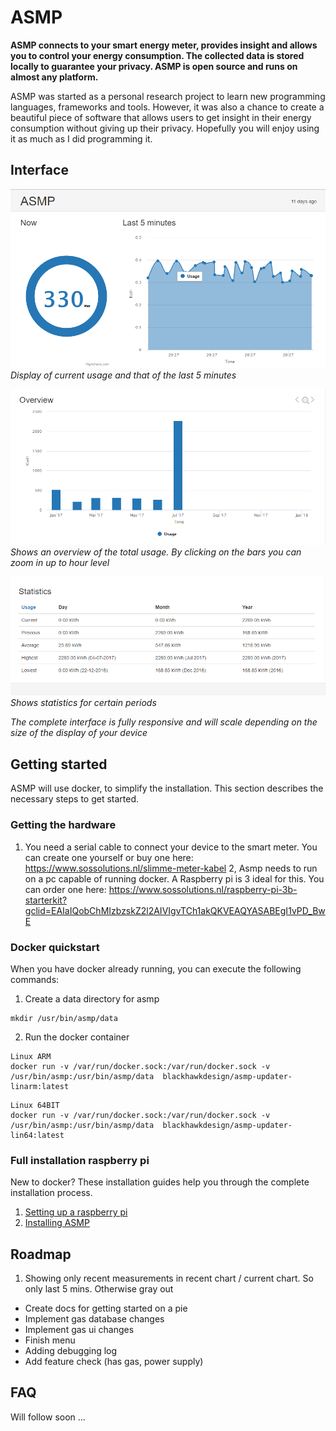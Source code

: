 # ASMP
**ASMP connects to your smart energy meter, provides insight and allows you to control your energy consumption. The collected data is stored locally to guarantee your privacy. ASMP is  open source and runs on almost any platform.**

ASMP was started as a personal research project to learn new programming languages, frameworks and tools. However, it was also a chance to create a beautiful piece of software that allows users to get insight in their energy consumption without giving up their privacy. Hopefully you will enjoy using it as much as I did programming it. 

## Interface

![Desktop Interface screenshot 1](/doc/screenshots/interface/interface_sh1.png)
*Display of current usage and that of the last 5 minutes*

![Interface screenshot 2](/doc/screenshots/interface/interface_sh2.png)
*Shows an overview of the total usage. By clicking on the bars you can zoom in up to hour level*

![Interface screenshot 3](/doc/screenshots/interface/interface_sh3.png)
*Shows statistics for certain periods*

*The complete interface is fully responsive and will scale depending on the size of the display of your device*

## Getting started
ASMP will use docker, to simplify the installation. This section describes the necessary steps to get started.

### Getting the hardware
1. You need a serial cable to connect your device to the smart meter. You can create one yourself or buy one here:       
  https://www.sossolutions.nl/slimme-meter-kabel
2, Asmp needs to run on a pc capable of running docker. A Raspberry pi is 3 ideal for this. You can order one here:
  https://www.sossolutions.nl/raspberry-pi-3b-starterkit?gclid=EAIaIQobChMIzbzskZ2l2AIVIgvTCh1akQKVEAQYASABEgI1vPD_BwE

### Docker quickstart
When you have docker already running, you can execute the following commands:
1. Create a data directory for asmp
```
mkdir /usr/bin/asmp/data
```

2. Run the docker container
```
Linux ARM
docker run -v /var/run/docker.sock:/var/run/docker.sock -v /usr/bin/asmp:/usr/bin/asmp/data  blackhawkdesign/asmp-updater-linarm:latest
```
```
Linux 64BIT
docker run -v /var/run/docker.sock:/var/run/docker.sock -v /usr/bin/asmp:/usr/bin/asmp/data  blackhawkdesign/asmp-updater-lin64:latest
```

### Full installation raspberry pi
New to docker? These installation guides help you through the complete installation process.
1. [Setting up a raspberry pi](doc/install-pi.md)
2. [Installing ASMP](doc/install-asmp.md)

## Roadmap
1. Showing only recent measurements in recent chart / current chart. So only last 5 mins. Otherwise gray out
* Create docs for getting started on a pie
* Implement gas database changes
* Implement gas ui changes
* Finish menu
* Adding debugging log
* Add feature check (has gas, power supply)

## FAQ
Will follow soon ...
